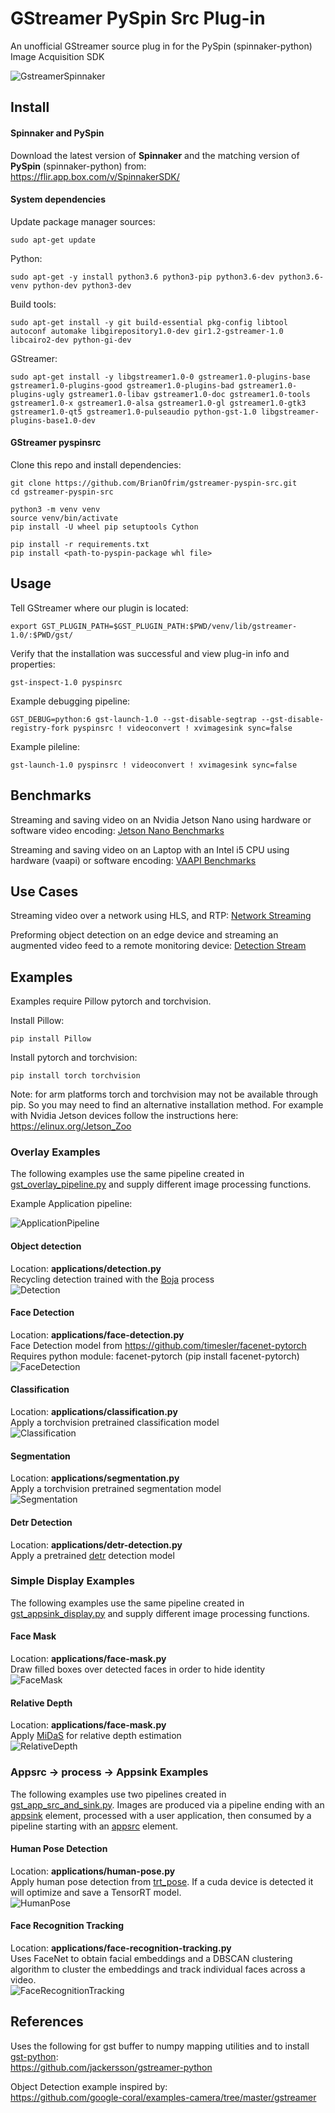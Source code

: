 # GStreamer PySpin Src Plug-in

An unofficial GStreamer source plug in for the PySpin (spinnaker-python) Image Acquisition SDK

![GstreamerSpinnaker](docs/assets/gstreamerSpinnakerMedium.png)

## Install

#### Spinnaker and PySpin

Download the latest version of **Spinnaker** and the matching version of **PySpin** (spinnaker-python) from:  
https://flir.app.box.com/v/SpinnakerSDK/

#### System dependencies 

Update package manager sources:  

    sudo apt-get update 

Python:  

    sudo apt-get -y install python3.6 python3-pip python3.6-dev python3.6-venv python-dev python3-dev

Build tools:  

    sudo apt-get install -y git build-essential pkg-config libtool autoconf automake libgirepository1.0-dev gir1.2-gstreamer-1.0 libcairo2-dev python-gi-dev

GStreamer:  

    sudo apt-get install -y libgstreamer1.0-0 gstreamer1.0-plugins-base gstreamer1.0-plugins-good gstreamer1.0-plugins-bad gstreamer1.0-plugins-ugly gstreamer1.0-libav gstreamer1.0-doc gstreamer1.0-tools gstreamer1.0-x gstreamer1.0-alsa gstreamer1.0-gl gstreamer1.0-gtk3 gstreamer1.0-qt5 gstreamer1.0-pulseaudio python-gst-1.0 libgstreamer-plugins-base1.0-dev

#### GStreamer pyspinsrc
Clone this repo and install dependencies: 
 
    git clone https://github.com/BrianOfrim/gstreamer-pyspin-src.git
    cd gstreamer-pyspin-src

    python3 -m venv venv
    source venv/bin/activate
    pip install -U wheel pip setuptools Cython

    pip install -r requirements.txt
    pip install <path-to-pyspin-package whl file>

## Usage

Tell GStreamer where our plugin is located:  

    export GST_PLUGIN_PATH=$GST_PLUGIN_PATH:$PWD/venv/lib/gstreamer-1.0/:$PWD/gst/

Verify that the installation was successful and view plug-in info and properties:  

    gst-inspect-1.0 pyspinsrc


Example debugging pipeline:  

    GST_DEBUG=python:6 gst-launch-1.0 --gst-disable-segtrap --gst-disable-registry-fork pyspinsrc ! videoconvert ! xvimagesink sync=false

Example pileline:  

    gst-launch-1.0 pyspinsrc ! videoconvert ! xvimagesink sync=false


## Benchmarks
Streaming and saving video on an Nvidia Jetson Nano using hardware or software video encoding: [Jetson Nano Benchmarks](nvidia-jetson-nano-benchmarks.md)

Streaming and saving video on an Laptop with an Intel i5 CPU using hardware (vaapi) or software encoding: [VAAPI Benchmarks](vaapi-benchmarks.md)

## Use Cases
Streaming video over a network using HLS, and RTP: [Network Streaming](local-network-streaming.md)

Preforming object detection on an edge device and streaming an augmented video feed to a remote monitoring device: [Detection Stream](edge-inference-remote-monitoring.md)


## Examples
Examples require Pillow pytorch and torchvision.   

Install Pillow:

    pip install Pillow

Install pytorch and torchvision:  

    pip install torch torchvision

Note: for arm platforms torch and torchvision may not be available through pip. So you may need to find an alternative installation method. For example with Nvidia Jetson devices follow the instructions here: https://elinux.org/Jetson_Zoo 

### Overlay Examples
The following examples use the same pipeline created in [gst_overlay_pipeline.py](applications/gst_overlay_pipeline.py) and supply different image processing functions.

Example Application pipeline:

![ApplicationPipeline](docs/assets/OverlayPipeline.jpg)

#### Object detection
Location: **applications/detection.py**  
Recycling detection trained with the [Boja](https://github.com/BrianOfrim/boja) process  
![Detection](docs/assets/RecyclingDetection.jpg)  

#### Face Detection
Location: **applications/face-detection.py**  
Face Detection model from https://github.com/timesler/facenet-pytorch  
Requires python module: facenet-pytorch (pip install facenet-pytorch)  
![FaceDetection](docs/assets/FaceDetection.jpg)  

#### Classification
Location: **applications/classification.py**  
Apply a torchvision pretrained classification model  
![Classification](docs/assets/ReggieClassification.jpg)  

#### Segmentation
Location: **applications/segmentation.py**  
Apply a torchvision pretrained segmentation model  
![Segmentation](docs/assets/ReggieSegmentation.jpg)

#### Detr Detection
Location: **applications/detr-detection.py**  
Apply a pretrained [detr](https://github.com/facebookresearch/detr) detection model  


### Simple Display Examples
The following examples use the same pipeline created in [gst_appsink_display.py](applications/gst_appsink_display.py) and supply different image processing functions.

#### Face Mask
Location: **applications/face-mask.py**  
Draw filled boxes over detected faces in order to hide identity  
![FaceMask](docs/assets/OfficeFaceMask.jpg)

#### Relative Depth
Location: **applications/face-mask.py**  
Apply [MiDaS](https://github.com/intel-isl/MiDaS) for relative depth estimation  
![RelativeDepth](docs/assets/OfficeRelativeDepth.jpg)

### Appsrc -> process -> Appsink Examples
The following examples use two pipelines created in [gst_app_src_and_sink.py](applications/gst_app_src_and_sink.py). Images are produced via a pipeline ending with an [appsink](https://gstreamer.freedesktop.org/documentation/app/appsink.html) element, processed with a user application, then consumed by a pipeline starting with an [appsrc](https://gstreamer.freedesktop.org/documentation/app/appsrc.html) element.

#### Human Pose Detection
Location: **applications/human-pose.py**  
Apply human pose detection from [trt_pose](https://github.com/NVIDIA-AI-IOT/trt_pose). If a cuda device is detected it will optimize and save a TensorRT model.  
![HumanPose](docs/assets/OfficeHumanPose.jpg)

#### Face Recognition Tracking
Location: **applications/face-recognition-tracking.py**  
Uses FaceNet to obtain facial embeddings and a DBSCAN clustering algorithm to cluster the embeddings and track individual faces across a video.  
![FaceRecognitionTracking](docs/assets/annotate-cut.gif)


## References
Uses the following for gst buffer to numpy mapping utilities and to install [gst-python](https://github.com/GStreamer/gst-python):  
https://github.com/jackersson/gstreamer-python

Object Detection example inspired by:  
https://github.com/google-coral/examples-camera/tree/master/gstreamer
